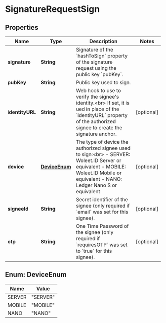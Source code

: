 
# SignatureRequestSign

## Properties
Name | Type | Description | Notes
------------ | ------------- | ------------- | -------------
**signature** | **String** | Signature of the &#x60;hashToSign&#x60; property of the signature request using the public key &#x60;pubKey&#x60;.  | 
**pubKey** | **String** | Public key used to sign.  | 
**identityURL** | **String** | Web hook to use to verify the signee&#39;s identity.&lt;br&gt; If set, it is ued in place of the &#x60;identityURL&#x60; property of the authorized signee to create the signature anchor.  |  [optional]
**device** | [**DeviceEnum**](#DeviceEnum) | The type of device the authorized signee used to sign:&lt;br&gt; - SERVER: Woleet.ID Server or equivalent - MOBILE: Woleet.ID Mobile or equivalent - NANO: Ledger Nano S or equivalent  |  [optional]
**signeeId** | **String** | Secret identifier of the signee (only required if &#x60;email&#x60; was set for this signee).  |  [optional]
**otp** | **String** | One Time Password of the signee (only required if &#x60;requiresOTP&#x60; was set to &#x60;true&#x60; for thìs signee).  |  [optional]


<a name="DeviceEnum"></a>
## Enum: DeviceEnum
Name | Value
---- | -----
SERVER | &quot;SERVER&quot;
MOBILE | &quot;MOBILE&quot;
NANO | &quot;NANO&quot;




